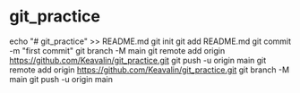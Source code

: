 # git_practice
echo "# git_practice" >> README.md
git init
git add README.md
git commit -m "first commit"
git branch -M main
git remote add origin https://github.com/Keavalin/git_practice.git
git push -u origin main
git remote add origin https://github.com/Keavalin/git_practice.git
git branch -M main
git push -u origin main
